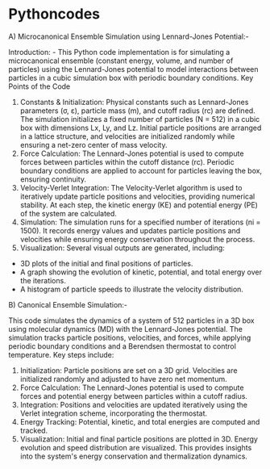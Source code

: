 # Pythoncodes


A) Microcanonical Ensemble Simulation using Lennard-Jones Potential:-

Introduction: -
This Python code implementation is for simulating a microcanonical ensemble (constant energy, volume, and number of particles) using the Lennard-Jones potential to model interactions between particles in a cubic simulation box with periodic boundary conditions.
Key Points of the Code
1. Constants & Initialization:
Physical constants such as Lennard-Jones parameters (σ, ε), particle mass (m), and cutoff radius (rc) are defined. The simulation initializes a fixed number of particles (N = 512) in a cubic box with dimensions Lx, Ly, and Lz. Initial particle positions are arranged in a lattice structure, and velocities are initialized randomly while ensuring a net-zero center of mass velocity.
2. Force Calculation:
The Lennard-Jones potential is used to compute forces between particles within the cutoff distance (rc). Periodic boundary conditions are applied to account for particles leaving the box, ensuring continuity.
3. Velocity-Verlet Integration:
The Velocity-Verlet algorithm is used to iteratively update particle positions and velocities, providing numerical stability. At each step, the kinetic energy (KE) and potential energy (PE) of the system are calculated.
4. Simulation:
The simulation runs for a specified number of iterations (ni = 1500). It records energy values and updates particle positions and velocities while ensuring energy conservation throughout the process.
5. Visualization:
Several visual outputs are generated, including:
- 3D plots of the initial and final positions of particles.
- A graph showing the evolution of kinetic, potential, and total energy over the iterations.
- A histogram of particle speeds to illustrate the velocity distribution.


B) Canonical Ensemble Simulation:-

This code simulates the dynamics of a system of 512 particles in a 3D box using molecular dynamics (MD) with the Lennard-Jones potential. The simulation tracks particle positions, velocities, and forces, while applying periodic boundary conditions and a Berendsen thermostat to control temperature. Key steps include:

1. Initialization:
Particle positions are set on a 3D grid.
Velocities are initialized randomly and adjusted to have zero net momentum.
2. Force Calculation:
The Lennard-Jones potential is used to compute forces and potential energy between particles within a cutoff radius.
3. Integration:
Positions and velocities are updated iteratively using the Verlet integration scheme, incorporating the thermostat.
4. Energy Tracking:
Potential, kinetic, and total energies are computed and tracked.
5. Visualization:
Initial and final particle positions are plotted in 3D.
Energy evolution and speed distribution are visualized.
This provides insights into the system's energy conservation and thermalization dynamics.




